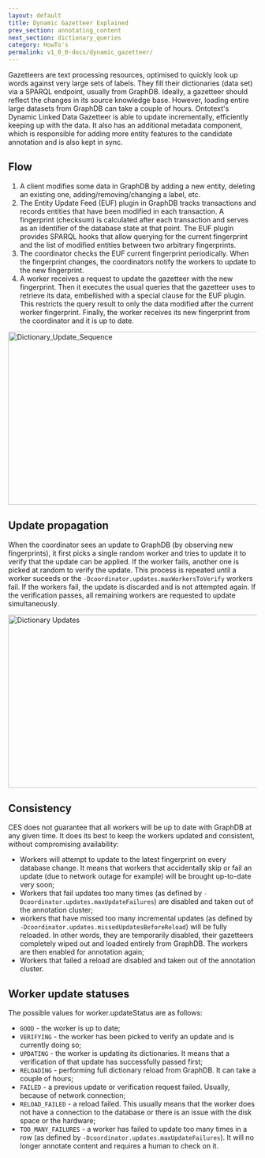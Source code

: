 ```yaml
---
layout: default
title: Dynamic Gazetteer Explained
prev_section: annotating_content
next_section: dictionary_queries
category: HowTo's
permalink: v1_0_0-docs/dynamic_gazetteer/
---
```


Gazetteers are text processing resources, optimised to quickly look up words against very large sets of labels. They fill their dictionaries (data set) via a SPARQL endpoint, usually from GraphDB. Ideally, a gazetteer should reflect the changes in its source knowledge base. However, loading entire large datasets from GraphDB can take a couple of hours. Ontotext's Dynamic Linked Data Gazetteer is able to update incrementally, efficiently keeping up with the data. It also has an additional metadata component, which is responsible for adding more entity features to the candidate annotation and is also kept in sync.

## Flow

1. A client modifies some data in GraphDB by adding a new entity, deleting an existing one, adding/removing/changing a label, etc.
2. The Entity Update Feed (EUF) plugin in GraphDB tracks transactions and records entities that have been modified in each transaction. A fingerprint (checksum) is calculated after each transaction and serves as an identifier of the database state at that point. The EUF plugin provides SPARQL hooks that allow querying for the current fingerprint and the list of modified entities between two arbitrary fingerprints.
3. The coordinator checks the EUF current fingerprint periodically. When the fingerprint changes, the coordinators notify the workers to update to the new fingerprint.
4. A worker receives a request to update the gazetteer with the new fingerprint. Then it executes the usual queries that the gazetteer uses to retrieve its data, embellished with a special clause for the EUF plugin. This restricts the query result to only the data modified after the current worker fingerprint. Finally, the worker receives its new fingerprint from the coordinator and it is up to date.
<img src="{{ site.baseurl }}/img/Dictionary_Update_Sequence.png" alt="Dictionary_Update_Sequence" style="width:800px;height:350px">

## Update propagation

When the coordinator sees an update to GraphDB (by observing new fingerprints), it first picks a single random worker and tries to update it to verify that the update can be applied. If the worker fails, another one is picked at random to verify the update. This process is repeated until a worker suceeds or the `-Dcoordinator.updates.maxWorkersToVerify` workers fail. If the workers fail, the update is discarded and is not attempted again. If the verification passes, all remaining workers are requested to update simultaneously.

<img src="{{ site.baseurl }}/img/FT_Dictionary_Updates.png" alt="Dictionary Updates" style="width:800px;height:350px">

## Consistency

CES does not guarantee that all workers will be up to date with GraphDB at any given time. It does its best to keep the workers updated and consistent, without compromising availability:

* Workers will attempt to update to the latest fingerprint on every database change. It means that workers that accidentally skip or fail an update (due to network outage for example) will be brought up-to-date very soon;
* Workers that fail updates too many times (as defined by `-Dcoordinator.updates.maxUpdateFailures`) are disabled and taken out of the annotation cluster;
* workers that have missed too many incremental updates (as defined by `-Dcoordinator.updates.missedUpdatesBeforeReload`) will be fully reloaded. In other words, they are temporarily disabled, their gazetteers completely wiped out and loaded entirely from GraphDB. The workers are then enabled for annotation again;
* Workers that failed a reload are disabled and taken out of the annotation cluster.

## Worker update statuses

The possible values for worker.updateStatus are as follows:

* `GOOD` - the worker is up to date;
* `VERIFYING` - the worker has been picked to verify an update and is currently doing so;
* `UPDATING` - the worker is updating its dictionaries. It means that a verification of that update has successfully passed first;
* `RELOADING` - performing full dictionary reload from GraphDB. It can take a couple of hours;
* `FAILED` - a previous update or verification request failed. Usually, because of network connection;
* `RELOAD_FAILED` - a reload failed. This usually means that the worker does not have a connection to the database or there is an issue with the disk space or the hardware;
* `TOO_MANY_FAILURES` - a worker has failed to update too many times in a row (as defined by `-Dcoordinator.updates.maxUpdateFailures`). It will no longer annotate content and requires a human to check on it.

